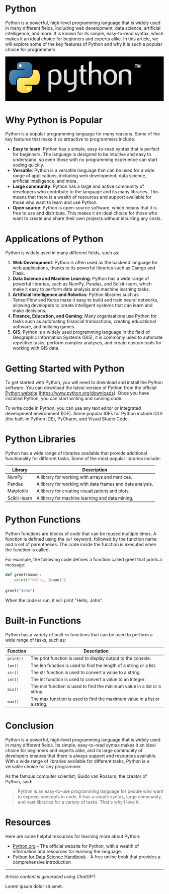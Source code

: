 # Python

Python is a powerful, high-level programming language that is widely used in many different fields,
including web development, data science, artificial intelligence, and more. It is known for its simple,
easy-to-read syntax, which makes it an ideal choice for beginners and experts alike. In this article,
we will explore some of the key features of Python and why it is such a popular choice for
programmers.

![img.png](img.png)

# Why Python is Popular

Python is a popular programming language for many reasons. Some of the key features that make
it so attractive to programmers include:
*  **Easy to learn**: Python has a simple, easy-to-read syntax that is perfect for beginners. The
language is designed to be intuitive and easy to understand, so even those with no
programming experience can start coding quickly.
*  **Versatile**: Python is a versatile language that can be used for a wide range of applications,
including web development, data science, artificial intelligence, and more.
*  **Large community**: Python has a large and active community of developers who contribute to
the language and its many libraries. This means that there is a wealth of resources and support
available for those who want to learn and use Python.
*  **Open source**: Python is open-source software, which means that it is free to use and
distribute. This makes it an ideal choice for those who want to create and share their own
projects without incurring any costs.

# Applications of Python

Python is widely used in many different fields, such as:
1. **Web Development**: Python is often used as the backend language for web applications,
thanks to its powerful libraries such as Django and Flask.
2. **Data Science and Machine Learning**: Python has a wide range of powerful libraries, such as
NumPy, Pandas, and Scikit-learn, which make it easy to perform data analysis and machine
learning tasks.
3. **Artificial Intelligence and Robotics**: Python libraries such as TensorFlow and Keras make it
easy to build and train neural networks, allowing developers to create intelligent systems that
can learn and make decisions.
4. **Finance, Education, and Gaming**: Many organizations use Python for tasks such as
automating financial transactions, creating educational software, and building games.
5. **GIS**: Python is a widely used programming language in the field of Geographic Information
Systems (GIS), it is commonly used to automate repetitive tasks, perform complex analyses,
and create custom tools for working with GIS data.

# Getting Started with Python

To get started with Python, you will need to download and install the Python software. You can
download the latest version of Python from the official [Python website](https://www.python.org/downloads) (https://www.python.org/downloads). Once you have installed Python, you can start writing and running code.

To write code in Python, you can use any text editor or integrated development environment (IDE).
Some popular IDEs for Python include IDLE (the built-in Python IDE), PyCharm, and Visual Studio
Code.

# Python Libraries

Python has a wide range of libraries available that provide additional functionality for different
tasks. Some of the most popular libraries include:

| Library       | Description                                               |
|---------------|-----------------------------------------------------------|
| NumPy         | A library for working with arrays and matrices.           |
| Pandas        | A library for working with data frames and data analysis. |
| Matplotlib    | A library for creating visualizations and plots.          |
| Scikit-learn  | A library for machine learning and data mining.           |

# Python Functions

Python functions are blocks of code that can be reused multiple times. A function is defined using
the ```def``` keyword, followed by the function name and a set of parentheses. The code inside the
function is executed when the function is called.

For example, the following code defines a function called greet that prints a message:
```python
def greet(name):
    print(f"Hello, {name}")
    
greet("John") 
```
When the code is run, it will print "Hello, John".

# Built-in Functions

Python has a variety of built-in functions that can be used to perform a wide range of tasks, such
as:

| **Function**  | **Description**                                                           |
|---------------|---------------------------------------------------------------------------|
| ```print()``` | The print function is used to display output to the console.              |
| ```len()```   | The len function is used to find the length of a string or a list.        |
| ```str()```   | The str function is used to convert a value to a string.                  |
| ```int()```   | The int function is used to convert a value to an integer.                |
| ```min()```   | The min function is used to find the minimum value in a list or a string. |
| ```max()```   | The max function is used to find the maximum value in a list or a string. |

# Conclusion

Python is a powerful, high-level programming language that is widely used in many different fields.
Its simple, easy-to-read syntax makes it an ideal choice for beginners and experts alike, and its
large community of developers ensures that there is always support and resources available. With
a wide range of libraries available for different tasks, Python is a versatile choice for any
programmer.

As the famous computer scientist, Guido van Rossum, the creator of Python, said:
>Python is an easy-to-use programming language for people who want to express concepts in
>code. It has a simple syntax, large community, and vast libraries for a variety of tasks. That's
>why I love it.

# Resources

Here are some helpful resources for learning more about Python:
* [Python.org](https://www.python.org/) - The official website for Python, with a wealth of information and resources for
learning the language.
* [Python for Data Science Handbook](https://jakevdp.github.io/PythonDataScienceHandbook/) - A free online book that provides a comprehensive
introduction

---

*Article content is generated using ChatGPT.*

Lorem ipsum dolor sit amet.
